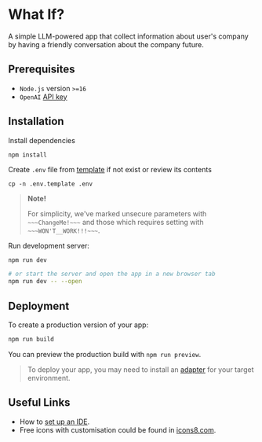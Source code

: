 What If?
========

A simple LLM-powered app that collect information about user's company by having a friendly conversation about the 
company future. 

Prerequisites
-------------

- `Node.js` version `>=16`
- `OpenAI` [API key](https://platform.openai.com/account/api-keys)

Installation
------------

Install dependencies

```shell
npm install
```

Create `.env` file from [template](./.env.template) if not exist or review its contents

```shell
cp -n .env.template .env
```

> **Note!**
>
> For simplicity, we've marked unsecure parameters with `~~~ChangeMe!~~~` and those which requires setting with
> `~~~WON'T__WORK!!!~~~`.

Run development server:

```bash
npm run dev

# or start the server and open the app in a new browser tab
npm run dev -- --open
```

Deployment
----------

To create a production version of your app:

```bash
npm run build
```

You can preview the production build with `npm run preview`.

> To deploy your app, you may need to install an [adapter](https://kit.svelte.dev/docs/adapters) for your target environment.

Useful Links
------------

- How to [set up an IDE](https://www.codelantis.com/blog/sveltekit-server-debugging-vscode-webstorm).
- Free icons with customisation could be found in [icons8.com](https://icons8.com/). 
